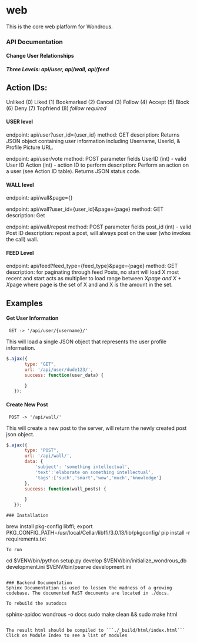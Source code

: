 # web
This is the core web platform for Wondrous.

### API Documentation

#### Change User Relationships

##### Three Levels: api/user, api/wall, api/feed

## Action IDs:
Unliked (0)
Liked (1)
Bookmarked (2)
Cancel (3)
Follow (4)
Accept (5)
Block (6)
Deny (7)
Topfriend (8) *follow required*


#### USER level

endpoint: api/user?user_id={user_id}
method: GET
description: Returns JSON object containing user information including Username, UserId, & Profile Picture URL.


endpoint: api/user/vote
method: POST
parameter fields
    UserID (int) - valid User ID
    Action (int) - action ID to perform 
description: Perform an action on a user (see Action ID table). Returns JSON status code.

#### WALL level

endpoint: api/wall&page={}

endpoint: api/wall?user_id={user_id}&page={page}
method: GET
description: Get 

endpoint: api/wall/repost
method: POST
parameter fields
    post_id (int) - valid Post ID
description: repost a post, will always post on the user (who invokes the call) wall.
    

#### FEED Level

endpoint: api/feed?feed_type={feed_type}&page={page}
method: GET
description: for paginating through feed Posts, no start will load X most recent and start acts as multiplier to load range between X*page and X + X*page where page is the set of X and and X is the amount in the set.


## Examples


#### Get User Information

```
 GET -> '/api/user/{username}/'
```
This will load a single JSON object that represents the user profile information.

```javascript
$.ajax({
       type: "GET",
       url: '/api/user/dude123/',
       success: function(user_data) {

       }
   });

```

#### Create New Post
```
 POST -> '/api/wall/'
 ```

 This will create a new post to the server, will return the newly created post json object.
```javascript
$.ajax({
       type: "POST",
       url: '/api/wall/',
       data: {
           'subject': 'something intellectual',
           'text':'elaborate on something intellectual',
           'tags':['such','smart','wow','much','knowledge']
       },
       success: function(wall_posts) {

       }
   });
```

```
### Installation
```
brew install pkg-config libffi;
export PKG_CONFIG_PATH=/usr/local/Cellar/libffi/3.0.13/lib/pkgconfig/
pip install -r requirements.txt
```
To run
```
cd <directory containing this file>
$VENV/bin/python setup.py develop
$VENV/bin/initialize_wondrous_db development.ini
$VENV/bin/pserve development.ini
```

### Backend Documentation
Sphinx Documentation is used to lessen the madness of a growing codebase. The documented ReST documents are located in ./docs.

To rebuild the autodocs
```
sphinx-apidoc wondrous -o docs
sudo make clean && sudo make html
```

The result html should be compiled to ```./_build/html/index.html```
Click on Module Index to see a list of modules
